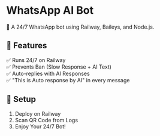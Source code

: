 # WhatsApp AI Bot  
🚀 A 24/7 WhatsApp bot using Railway, Baileys, and Node.js.  

## 📌 Features  
✅ Runs 24/7 on Railway  
✅ Prevents Ban (Slow Response + AI Text)  
✅ Auto-replies with AI Responses  
✅ "This is Auto response by AI" in every message  

## 📌 Setup  
1. Deploy on Railway  
2. Scan QR Code from Logs  
3. Enjoy Your 24/7 Bot!
